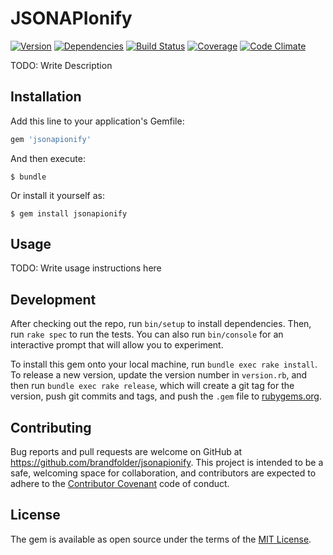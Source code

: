 # JSONAPIonify
[![Version](http://allthebadges.io/brandfolder/jsonapionify/badge_fury.png)](http://allthebadges.io/brandfolder/jsonapionify/badge_fury)
[![Dependencies](http://allthebadges.io/brandfolder/jsonapionify/gemnasium.png)](http://allthebadges.io/brandfolder/jsonapionify/gemnasium)
[![Build Status](http://allthebadges.io/brandfolder/jsonapionify/travis.png)](http://allthebadges.io/brandfolder/jsonapionify/travis)
[![Coverage](http://allthebadges.io/brandfolder/jsonapionify/coveralls.png)](http://allthebadges.io/brandfolder/jsonapionify/coveralls)
[![Code Climate](http://allthebadges.io/brandfolder/jsonapionify/code_climate.png)](http://allthebadges.io/brandfolder/jsonapionify/code_climate)

TODO: Write Description

## Installation

Add this line to your application's Gemfile:

```ruby
gem 'jsonapionify'
```

And then execute:

    $ bundle

Or install it yourself as:

    $ gem install jsonapionify

## Usage

TODO: Write usage instructions here

## Development

After checking out the repo, run `bin/setup` to install dependencies. Then, run `rake spec` to run the tests. You can also run `bin/console` for an interactive prompt that will allow you to experiment.

To install this gem onto your local machine, run `bundle exec rake install`. To release a new version, update the version number in `version.rb`, and then run `bundle exec rake release`, which will create a git tag for the version, push git commits and tags, and push the `.gem` file to [rubygems.org](https://rubygems.org).

## Contributing

Bug reports and pull requests are welcome on GitHub at https://github.com/brandfolder/jsonapionify. This project is intended to be a safe, welcoming space for collaboration, and contributors are expected to adhere to the [Contributor Covenant](contributor-covenant.org) code of conduct.


## License

The gem is available as open source under the terms of the [MIT License](http://opensource.org/licenses/MIT).

